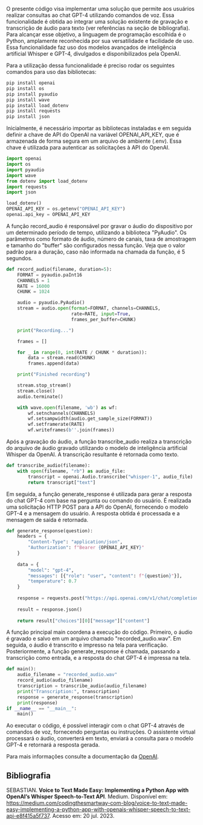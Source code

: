 O presente código visa implementar uma solução que permite aos usuários realizar consultas ao chat GPT-4 utilizando comandos de voz. Essa funcionalidade é obtida ao integrar uma solução existente de gravação e transcrição de áudio para texto (ver referências na seção de bibliografia). Para alcançar esse objetivo, a linguagem de programação escolhida é o Python, amplamente reconhecida por sua versatilidade e facilidade de uso. Essa funcionalidade faz uso dos modelos avançados de inteligência artificial Whisper e GPT-4, divulgados e disponibilizados pela OpenAI.

Para a utilização dessa funcionalidade é preciso rodar os seguintes comandos para uso das bibliotecas:

```python
pip install openai
pip install os
pip install pyaudio
pip install wave
pip install load_dotenv
pip install requests
pip install json
```

Inicialmente, é necessário importar as bibliotecas instaladas e em seguida definir a chave de API do OpenAI na variável OPENAI_API_KEY, que é armazenada de forma segura em um arquivo de ambiente (.env). Essa chave é utilizada para autenticar as solicitações à API do OpenAI.

```python
import openai
import os
import pyaudio
import wave
from dotenv import load_dotenv
import requests
import json

load_dotenv()
OPENAI_API_KEY = os.getenv("OPENAI_API_KEY")
openai.api_key = OPENAI_API_KEY
```

A função record_audio é responsável por gravar o áudio do dispositivo por um determinado período de tempo, utilizando a biblioteca "PyAudio". Os parâmetros como formato de áudio, número de canais, taxa de amostragem e tamanho do "buffer" são configurados nessa função. Veja que o valor padrão para a duração, caso não informada na chamada da função, é 5 segundos.

```python
def record_audio(filename, duration=5):
    FORMAT = pyaudio.paInt16
    CHANNELS = 1
    RATE = 16000
    CHUNK = 1024

    audio = pyaudio.PyAudio()
    stream = audio.open(format=FORMAT, channels=CHANNELS,
                        rate=RATE, input=True,
                        frames_per_buffer=CHUNK)

    print("Recording...")

    frames = []

    for _ in range(0, int(RATE / CHUNK * duration)):
        data = stream.read(CHUNK)
        frames.append(data)

    print("Finished recording")

    stream.stop_stream()
    stream.close()
    audio.terminate()

    with wave.open(filename, 'wb') as wf:
        wf.setnchannels(CHANNELS)
        wf.setsampwidth(audio.get_sample_size(FORMAT))
        wf.setframerate(RATE)
        wf.writeframes(b''.join(frames))
```

Após a gravação do áudio, a função transcribe_audio realiza a transcrição do arquivo de áudio gravado utilizando o modelo de inteligência artificial Whisper da OpenAI. A transcrição resultante é retornada como texto.

```python
def transcribe_audio(filename):
    with open(filename, "rb") as audio_file:
        transcript = openai.Audio.transcribe("whisper-1", audio_file)
        return transcript["text"]
```

Em seguida, a função generate_response é utilizada para gerar a resposta do chat GPT-4 com base na pergunta ou comando do usuário. É realizada uma solicitação HTTP POST para a API do OpenAI, fornecendo o modelo GPT-4 e a mensagem do usuário. A resposta obtida é processada e a mensagem de saída é retornada.

```python
def generate_response(question):
    headers = {
        "Content-Type": "application/json",
        "Authorization": f"Bearer {OPENAI_API_KEY}"
    }
  
    data = {
        "model": "gpt-4",
        "messages": [{"role": "user", "content": f"{question}"}],
        "temperature": 0.7
    }
  
    response = requests.post("https://api.openai.com/v1/chat/completions", headers=headers, json=data)
  
    result = response.json()
  
    return result["choices"][0]["message"]["content"]
```

A função principal main coordena a execução do código. Primeiro, o áudio é gravado e salvo em um arquivo chamado "recorded_audio.wav". Em seguida, o áudio é transcrito e impresso na tela para verificação. Posteriormente, a função generate_response é chamada, passando a transcrição como entrada, e a resposta do chat GPT-4 é impressa na tela.

```python
def main():
    audio_filename = "recorded_audio.wav"
    record_audio(audio_filename)
    transcription = transcribe_audio(audio_filename)
    print("Transcription:", transcription)
    response = generate_response(transcription)
    print(response)
if __name__ == "__main__":
    main()
```

Ao executar o código, é possível interagir com o chat GPT-4 através de comandos de voz, fornecendo perguntas ou instruções. O assistente virtual processará o áudio, converterá em texto, enviará a consulta para o modelo GPT-4 e retornará a resposta gerada.

Para mais informações consulte a documentação da [OpenAI](https://platform.openai.com/docs/introduction).

## Bibliografia

SEBASTIAN. **Voice to Text Made Easy: Implementing a Python App with OpenAI’s Whisper Speech-to-Text API**. Medium. Disponível em: <https://medium.com/codingthesmartway-com-blog/voice-to-text-made-easy-implementing-a-python-app-with-openais-whisper-speech-to-text-api-e8f415a5f737>. Acesso em: 20 jul. 2023.

‌
